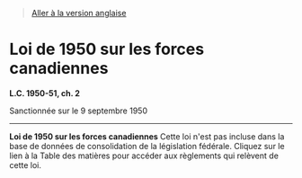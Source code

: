 > [Aller à la version anglaise](/en/Acts/Statutes%20of%20Canada/1950-51/c.%202.md)

# Loi de 1950 sur les forces canadiennes

**L.C. 1950-51, ch. 2**


Sanctionnée sur le 9 septembre 1950

----------


**Loi de 1950 sur les forces canadiennes** Cette loi n'est pas incluse dans la base de données de consolidation de la législation fédérale. Cliquez sur le lien à la Table des matières pour accéder aux règlements qui relèvent de cette loi.




